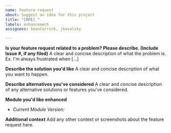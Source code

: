 ```yaml
---
name: Feature request
about: Suggest an idea for this project
title: "[RFE] "
labels: enhancement
assignees: SeanCarrick, jkovalsky

---
```


**Is your feature request related to a problem? Please describe. (Include Issue #, if any filed)**
A clear and concise description of what the problem is. Ex. I'm always frustrated when [...]

**Describe the solution you'd like**
A clear and concise description of what you want to happen.

**Describe alternatives you've considered**
A clear and concise description of any alternative solutions or features you've considered.

**Module you'd like enhanced**
- *Current Module Version:* 


**Additional context**
Add any other context or screenshots about the feature request here.

